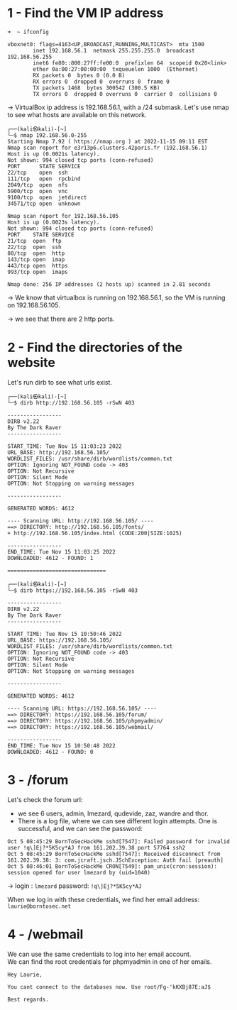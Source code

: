 # 1 - Find the VM IP address

```
➜  ~ ifconfig

vboxnet0: flags=4163<UP,BROADCAST,RUNNING,MULTICAST>  mtu 1500
        inet 192.168.56.1  netmask 255.255.255.0  broadcast 192.168.56.255
        inet6 fe80::800:27ff:fe00:0  prefixlen 64  scopeid 0x20<link>
        ether 0a:00:27:00:00:00  txqueuelen 1000  (Ethernet)
        RX packets 0  bytes 0 (0.0 B)
        RX errors 0  dropped 0  overruns 0  frame 0
        TX packets 1468  bytes 300542 (300.5 KB)
        TX errors 0  dropped 0 overruns 0  carrier 0  collisions 0

```

-> VirtualBox ip address is 192.168.56.1, with a /24 submask.
Let's use nmap to see what hosts are available on this network.
```
┌──(kali㉿kali)-[~]
└─$ nmap 192.168.56.0-255
Starting Nmap 7.92 ( https://nmap.org ) at 2022-11-15 09:11 EST
Nmap scan report for e3r13p6.clusters.42paris.fr (192.168.56.1)
Host is up (0.0021s latency).
Not shown: 994 closed tcp ports (conn-refused)
PORT      STATE SERVICE
22/tcp    open  ssh
111/tcp   open  rpcbind
2049/tcp  open  nfs
5900/tcp  open  vnc
9100/tcp  open  jetdirect
34571/tcp open  unknown

Nmap scan report for 192.168.56.105
Host is up (0.0023s latency).
Not shown: 994 closed tcp ports (conn-refused)
PORT    STATE SERVICE
21/tcp  open  ftp
22/tcp  open  ssh
80/tcp  open  http
143/tcp open  imap
443/tcp open  https
993/tcp open  imaps

Nmap done: 256 IP addresses (2 hosts up) scanned in 2.81 seconds
```  
-> We know that virtualbox is running on 192.168.56.1, so the VM is running on 192.168.56.105.

-> we see that there are 2 http ports.

# 2 - Find the directories of the website

Let's run dirb to see what urls exist.

```
┌──(kali㉿kali)-[~]
└─$ dirb http://192.168.56.105 -rSwN 403 

-----------------
DIRB v2.22    
By The Dark Raver
-----------------

START_TIME: Tue Nov 15 11:03:23 2022
URL_BASE: http://192.168.56.105/
WORDLIST_FILES: /usr/share/dirb/wordlists/common.txt
OPTION: Ignoring NOT_FOUND code -> 403
OPTION: Not Recursive
OPTION: Silent Mode
OPTION: Not Stopping on warning messages

-----------------

GENERATED WORDS: 4612

---- Scanning URL: http://192.168.56.105/ ----
==> DIRECTORY: http://192.168.56.105/fonts/
+ http://192.168.56.105/index.html (CODE:200|SIZE:1025)

-----------------
END_TIME: Tue Nov 15 11:03:25 2022
DOWNLOADED: 4612 - FOUND: 1

===============================

┌──(kali㉿kali)-[~]
└─$ dirb https://192.168.56.105 -rSwN 403

-----------------
DIRB v2.22    
By The Dark Raver
-----------------

START_TIME: Tue Nov 15 10:50:46 2022
URL_BASE: https://192.168.56.105/
WORDLIST_FILES: /usr/share/dirb/wordlists/common.txt
OPTION: Ignoring NOT_FOUND code -> 403
OPTION: Not Recursive
OPTION: Silent Mode
OPTION: Not Stopping on warning messages

-----------------

GENERATED WORDS: 4612

---- Scanning URL: https://192.168.56.105/ ----
==> DIRECTORY: https://192.168.56.105/forum/
==> DIRECTORY: https://192.168.56.105/phpmyadmin/
==> DIRECTORY: https://192.168.56.105/webmail/

-----------------
END_TIME: Tue Nov 15 10:50:48 2022
DOWNLOADED: 4612 - FOUND: 0

```

# 3 - /forum

Let's check the forum url:
- we see 6 users, admin, lmezard, qudevide, zaz, wandre and thor.
- There is a log file, where we can see different login attempts. One is successful, and we can see the password:  
```
Oct 5 08:45:29 BornToSecHackMe sshd[7547]: Failed password for invalid user !q\]Ej?*5K5cy*AJ from 161.202.39.38 port 57764 ssh2
Oct 5 08:45:29 BornToSecHackMe sshd[7547]: Received disconnect from 161.202.39.38: 3: com.jcraft.jsch.JSchException: Auth fail [preauth]
Oct 5 08:46:01 BornToSecHackMe CRON[7549]: pam_unix(cron:session): session opened for user lmezard by (uid=1040)
```

-> login : `lmezard`
password: `!q\]Ej?*5K5cy*AJ`

When we log in with these credentials, we find her email address: `laurie@borntosec.net`

# 4 - /webmail

We can use the same credentials to log into her email account.  
We can find the root credentials for phpmyadmin in one of her emails.  

```
Hey Laurie,

You cant connect to the databases now. Use root/Fg-'kKXBj87E:aJ$

Best regards.
```
